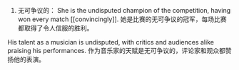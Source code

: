 1. 无可争议的：
She is the undisputed champion of the competition, having won every match [[convincingly]].
她是比赛的无可争议的冠军，每场比赛都取得了令人信服的胜利。

His talent as a musician is undisputed, with critics and audiences alike praising his performances.
作为音乐家的天赋是无可争议的，评论家和观众都赞扬他的表演。

